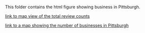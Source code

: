 This folder contains the html figure showing business in Pittsburgh.

[link to map view of the total review counts](https://chen7572.github.io/Yelp_Review/pittsburgh_business_allreview.html)

[link to a map showing the number of businesses in Pittsburgh](https://chen7572.github.io/Yelp_Review/pittsburgh_business_Nums.html)
